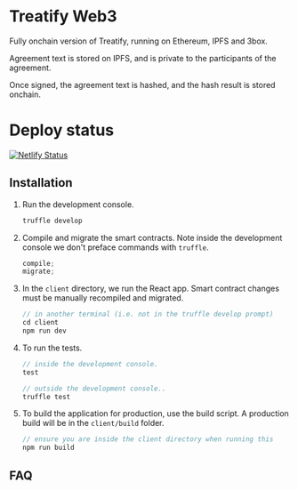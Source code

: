 # Treatify Web3

Fully onchain version of Treatify, running on Ethereum, IPFS and 3box.

Agreement text is stored on IPFS, and is private to the participants of the agreement.

Once signed, the agreement text is hashed, and the hash result is stored onchain.


# Deploy status

[![Netlify Status](https://api.netlify.com/api/v1/badges/fdc86f98-d03b-4a79-abf2-fdd419e6cc44/deploy-status)](https://app.netlify.com/sites/treatify-staging/deploys)

## Installation

1. Run the development console.

   ```javascript
   truffle develop
   ```

2. Compile and migrate the smart contracts. Note inside the development console we don't preface commands with `truffle`.

   ```javascript
   compile;
   migrate;
   ```

3. In the `client` directory, we run the React app. Smart contract changes must be manually recompiled and migrated.

   ```javascript
   // in another terminal (i.e. not in the truffle develop prompt)
   cd client
   npm run dev
   ```

4. To run the tests.

   ```javascript
   // inside the development console.
   test

   // outside the development console..
   truffle test
   ```

5. To build the application for production, use the build script. A production build will be in the `client/build` folder.
   ```javascript
   // ensure you are inside the client directory when running this
   npm run build
   ```

## FAQ
